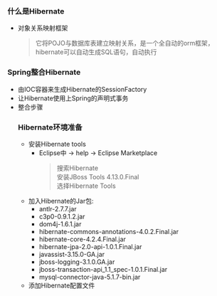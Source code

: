 ### 什么是Hibernate
  + 对象关系映射框架
    > 它将POJO与数据库表建立映射关系，是一个全自动的orm框架，hibernate可以自动生成SQL语句，自动执行

### Spring整合Hibernate
  + 由IOC容器来生成Hibernate的SessionFactory
  + 让Hibernate使用上Spring的声明式事务
  + 整合步骤
    ### Hibernate环境准备
      + 安装Hibernate tools
        + Eclipse中 -> help -> Eclipse Marketplace
          > 搜索Hibernate<br>
            安装JBoss Tools 4.13.0.Final<br>
            选择Hibernate Tools
      + 加入Hibernate的Jar包:
        + antlr-2.7.7.jar
        + c3p0-0.9.1.2.jar
        + dom4j-1.6.1.jar
        + hibernate-commons-annotations-4.0.2.Final.jar
        + hibernate-core-4.2.4.Final.jar
        + hibernate-jpa-2.0-api-1.0.1.Final.jar
        + javassist-3.15.0-GA.jar
        + jboss-logging-3.1.0.GA.jar
        + jboss-transaction-api_1.1_spec-1.0.1.Final.jar
        + mysql-connector-java-5.1.7-bin.jar
      + 添加Hibernate配置文件
